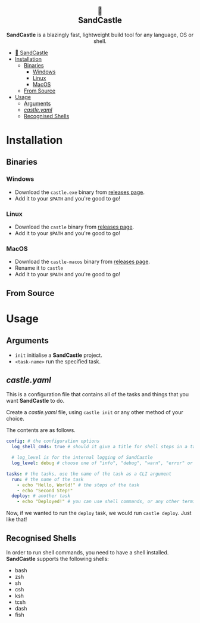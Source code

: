 <section align="center">

# 🏰 <br> SandCastle

**SandCastle** is a blazingly fast, lightweight build tool for any language, OS or shell.

</section>

- [🏰  SandCastle](#--sandcastle)
- [Installation](#installation)
  - [Binaries](#binaries)
    - [Windows](#windows)
    - [Linux](#linux)
    - [MacOS](#macos)
  - [From Source](#from-source)
- [Usage](#usage)
  - [Arguments](#arguments)
  - [_castle.yaml_](#castleyaml)
  - [Recognised Shells](#recognised-shells)

# Installation

## Binaries

### Windows

- Download the `castle.exe` binary from [releases page](https://github.com/sam-the-programmer/sandcastle/releases/latest).
- Add it to your `$PATH` and you're good to go!

### Linux

- Download the `castle` binary from [releases page](https://github.com/sam-the-programmer/sandcastle/releases/latest).
- Add it to your `$PATH` and you're good to go!

### MacOS

- Download the `castle-macos` binary from [releases page](https://github.com/sam-the-programmer/sandcastle/releases/latest).
- Rename it to `castle`
- Add it to your `$PATH` and you're good to go!

## From Source

# Usage

## Arguments

- `init` initialise a **SandCastle** project.
- `<task-name>` run the specified task.

## _castle.yaml_

This is a configuration file that contains all of the tasks and things that you want **SandCastle** to do.

Create a _castle.yaml_ file, using `castle init` or any other method of your choice.

The contents are as follows.

```yaml
config: # the configuration options
  log_shell_cmds: true # should it give a title for shell steps in a task?

  # log_level is for the internal logging of SandCastle
  log_level: debug # choose one of "info", "debug", "warn", "error" or "none" - these are

tasks: # the tasks, use the name of the task as a CLI argument
  run: # the name of the task
    - echo "Hello, World!" # the steps of the task
    - echo "Second Step!"
  deploy: # another task
    - echo "Deployed!" # you can use shell commands, or any other terminal command
```

Now, if we wanted to run the `deploy` task, we would run `castle deploy`. Just like that!

## Recognised Shells

In order to run shell commands, you need to have a shell installed. **SandCastle** supports the following shells:

- bash
- zsh
- sh
- csh
- ksh
- tcsh
- dash
- fish
